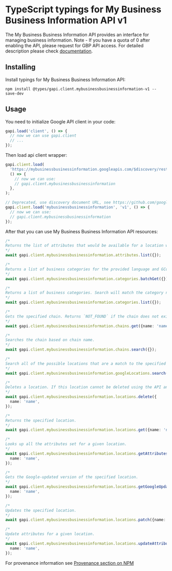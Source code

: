 # TypeScript typings for My Business Business Information API v1

The My Business Business Information API provides an interface for managing business information. Note - If you have a quota of 0 after enabling the API, please request for GBP API access.
For detailed description please check [documentation](https://developers.google.com/my-business/).

## Installing

Install typings for My Business Business Information API:

```
npm install @types/gapi.client.mybusinessbusinessinformation-v1 --save-dev
```

## Usage

You need to initialize Google API client in your code:

```typescript
gapi.load('client', () => {
  // now we can use gapi.client
  // ...
});
```

Then load api client wrapper:

```typescript
gapi.client.load(
  'https://mybusinessbusinessinformation.googleapis.com/$discovery/rest?version=v1',
  () => {
    // now we can use:
    // gapi.client.mybusinessbusinessinformation
  },
);
```

```typescript
// Deprecated, use discovery document URL, see https://github.com/google/google-api-javascript-client/blob/master/docs/reference.md#----gapiclientloadname----version----callback--
gapi.client.load('mybusinessbusinessinformation', 'v1', () => {
  // now we can use:
  // gapi.client.mybusinessbusinessinformation
});
```

After that you can use My Business Business Information API resources: <!-- TODO: make this work for multiple namespaces -->

```typescript
/*
Returns the list of attributes that would be available for a location with the given primary category and country.
*/
await gapi.client.mybusinessbusinessinformation.attributes.list({});

/*
Returns a list of business categories for the provided language and GConcept ids.
*/
await gapi.client.mybusinessbusinessinformation.categories.batchGet({});

/*
Returns a list of business categories. Search will match the category name but not the category ID. Search only matches the front of a category name (that is, 'food' may return 'Food Court' but not 'Fast Food Restaurant').
*/
await gapi.client.mybusinessbusinessinformation.categories.list({});

/*
Gets the specified chain. Returns `NOT_FOUND` if the chain does not exist.
*/
await gapi.client.mybusinessbusinessinformation.chains.get({name: 'name'});

/*
Searches the chain based on chain name.
*/
await gapi.client.mybusinessbusinessinformation.chains.search({});

/*
Search all of the possible locations that are a match to the specified request.
*/
await gapi.client.mybusinessbusinessinformation.googleLocations.search({});

/*
Deletes a location. If this location cannot be deleted using the API and it is marked so in the `google.mybusiness.businessinformation.v1.LocationState`, use the [Google Business Profile](https://business.google.com/manage/) website.
*/
await gapi.client.mybusinessbusinessinformation.locations.delete({
  name: 'name',
});

/*
Returns the specified location.
*/
await gapi.client.mybusinessbusinessinformation.locations.get({name: 'name'});

/*
Looks up all the attributes set for a given location.
*/
await gapi.client.mybusinessbusinessinformation.locations.getAttributes({
  name: 'name',
});

/*
Gets the Google-updated version of the specified location.
*/
await gapi.client.mybusinessbusinessinformation.locations.getGoogleUpdated({
  name: 'name',
});

/*
Updates the specified location.
*/
await gapi.client.mybusinessbusinessinformation.locations.patch({name: 'name'});

/*
Update attributes for a given location.
*/
await gapi.client.mybusinessbusinessinformation.locations.updateAttributes({
  name: 'name',
});
```

For provenance information see [Provenance section on NPM](https://www.npmjs.com/package/@maxim_mazurok/gapi.client.mybusinessbusinessinformation-v1#Provenance:~:text=none-,Provenance,-Built%20and%20signed)
